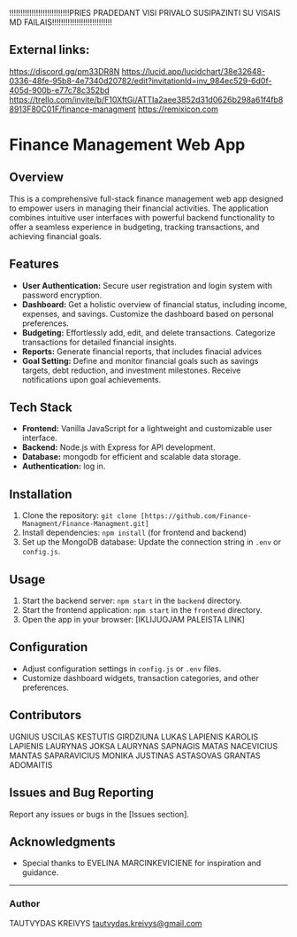 <!-- @format -->
!!!!!!!!!!!!!!!!!!!!!!!!!!!PRIES PRADEDANT VISI PRIVALO SUSIPAZINTI SU VISAIS MD FAILAIS!!!!!!!!!!!!!!!!!!!!!!!!!!!
## External links:

https://discord.gg/pm33DR8N
https://lucid.app/lucidchart/38e32648-0336-48fe-95b8-4e7340d20782/edit?invitationId=inv_984ec529-6d0f-405d-900b-e77c78c352bd
https://trello.com/invite/b/F10XftGi/ATTIa2aee3852d31d0626b298a61f4fb88913F80C01F/finance-managment
https://remixicon.com

# Finance Management Web App #

## Overview

This is a comprehensive full-stack finance management web app designed to empower users in managing their financial activities. The application combines intuitive user interfaces with powerful backend functionality to offer a seamless experience in budgeting, tracking transactions, and achieving financial goals.

## Features

- **User Authentication:** Secure user registration and login system with password encryption.
- **Dashboard:** Get a holistic overview of financial status, including income, expenses, and savings. Customize the dashboard based on personal preferences.
- **Budgeting:** Effortlessly add, edit, and delete transactions. Categorize transactions for detailed financial insights.
- **Reports:** Generate financial reports, that includes finacial advices
- **Goal Setting:** Define and monitor financial goals such as savings targets, debt reduction, and investment milestones. Receive notifications upon goal achievements.

## Tech Stack

- **Frontend:** Vanilla JavaScript for a lightweight and customizable user interface.
- **Backend:** Node.js with Express for API development.
- **Database:** mongodb for efficient and scalable data storage.
- **Authentication:** log in.

## Installation

1. Clone the repository: `git clone [https://github.com/Finance-Managment/Finance-Managment.git]`
2. Install dependencies: `npm install` (for frontend and backend)
3. Set up the MongoDB database: Update the connection string in `.env` or `config.js`.

## Usage

1. Start the backend server: `npm start` in the `backend` directory.
2. Start the frontend application: `npm start` in the `frontend` directory.
3. Open the app in your browser: [IKLIJUOJAM PALEISTA LINK]

## Configuration

- Adjust configuration settings in `config.js` or `.env` files.
- Customize dashboard widgets, transaction categories, and other preferences.

## Contributors

UGNIUS USCILAS
KESTUTIS GIRDZIUNA
LUKAS LAPIENIS
KAROLIS LAPIENIS
LAURYNAS JOKSA
LAURYNAS SAPNAGIS
MATAS NACEVICIUS
MANTAS SAPARAVICIUS
MONIKA
JUSTINAS ASTASOVAS
GRANTAS ADOMAITIS

## Issues and Bug Reporting

Report any issues or bugs in the [Issues section].

## Acknowledgments

- Special thanks to EVELINA MARCINKEVICIENE for inspiration and guidance.

---

### Author

TAUTVYDAS KREIVYS
tautvydas.kreivys@gmail.com
